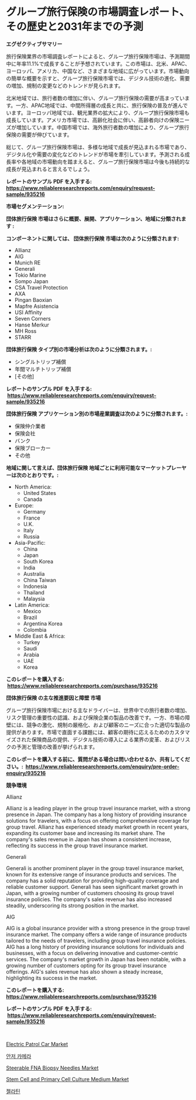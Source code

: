 <p><h1>グループ旅行保険の市場調査レポート、その歴史と2031年までの予測</h1></p><p><strong>エグゼクティブサマリー</strong></p>
<p><p>旅行保険業界の市場調査レポートによると、グループ旅行保険市場は、予測期間中に年率11.1%で成長することが予想されています。この市場は、北米、APAC、ヨーロッパ、アメリカ、中国など、さまざまな地域に広がっています。市場動向の簡単な概要を示すと、グループ旅行保険市場では、デジタル技術の進化、需要の増加、規制の変更などのトレンドが見られます。</p><p>北米地域では、旅行者数の増加に伴い、グループ旅行保険の需要が高まっています。一方、APAC地域では、中間所得層の成長と共に、旅行保険の普及が進んでいます。ヨーロッパ地域では、観光業界の拡大により、グループ旅行保険市場も成長しています。アメリカ市場では、高齢化社会に伴い、高齢者向けの保険ニーズが増加しています。中国市場では、海外旅行者数の増加により、グループ旅行保険の需要が伸びています。</p><p>総じて、グループ旅行保険市場は、多様な地域で成長が見込まれる市場であり、デジタル化や需要の変化などのトレンドが市場を牽引しています。予測される成長率や各地域の市場動向を踏まえると、グループ旅行保険市場は今後も持続的な成長が見込まれると言えるでしょう。</p></p>
<p><strong>レポートのサンプル PDF を入手する: <a href="https://www.reliableresearchreports.com/enquiry/request-sample/935216">https://www.reliableresearchreports.com/enquiry/request-sample/935216</a></strong></p>
<p><strong>市場セグメンテーション:</strong></p>
<p><strong> 団体旅行保険 市場はさらに概要、展開、アプリケーション、地域に分類されます :</strong></p>
<p><strong>コンポーネントに関しては、 団体旅行保険 市場は次のように分類されます: &nbsp;</strong></p>
<p><ul><li>Allianz</li><li>AIG</li><li>Munich RE</li><li>Generali</li><li>Tokio Marine</li><li>Sompo Japan</li><li>CSA Travel Protection</li><li>AXA</li><li>Pingan Baoxian</li><li>Mapfre Asistencia</li><li>USI Affinity</li><li>Seven Corners</li><li>Hanse Merkur</li><li>MH Ross</li><li>STARR</li></ul></p>
<p><strong> 団体旅行保険 タイプ別の市場分析は次のように分類されます。:</strong></p>
<p><ul><li>シングルトリップ補償</li><li>年間マルチトリップ補償</li><li>[その他]</li></ul></p>
<p><strong>レポートのサンプル PDF を入手する: &nbsp;<a href="https://www.reliableresearchreports.com/enquiry/request-sample/935216">https://www.reliableresearchreports.com/enquiry/request-sample/935216</a></strong></p>
<p><strong> 団体旅行保険 アプリケーション別の市場産業調査は次のように分類されます。:</strong></p>
<p><ul><li>保険仲介業者</li><li>保険会社</li><li>バンク</li><li>保険ブローカー</li><li>その他</li></ul></p>
<p><strong>地域に関して言えば、団体旅行保険 地域ごとに利用可能なマーケットプレーヤーは次のとおりです。:</strong></p>
<p><ul>
    <li>
        North America:
        <ul>
            <li>United States</li>
            <li>Canada</li>
        </ul>
    </li>
    <li>
        Europe:
        <ul>
            <li>Germany</li>
            <li>France</li>
            <li>U.K.</li>
            <li>Italy</li>
            <li>Russia</li>
        </ul>
    </li>
    <li>
        Asia-Pacific:
        <ul>
            <li>China</li>
            <li>Japan</li>
            <li>South Korea</li>
            <li>India</li>
            <li>Australia</li>
            <li>China Taiwan</li>
            <li>Indonesia</li>
            <li>Thailand</li>
            <li>Malaysia</li>
        </ul>
    </li>
    <li>
        Latin America:
        <ul>
            <li>Mexico</li>
            <li>Brazil</li>
            <li>Argentina Korea</li>
            <li>Colombia</li>
        </ul>
    </li>
    <li>
        Middle East & Africa:
        <ul>
            <li>Turkey</li>
            <li>Saudi</li>
            <li>Arabia</li>
            <li>UAE</li>
            <li>Korea</li>
        </ul>
    </li>
    </ul></p>
<p><strong>このレポートを購入する: &nbsp;<a href="https://www.reliableresearchreports.com/purchase/935216">https://www.reliableresearchreports.com/purchase/935216</a></strong></p>
<p><strong>団体旅行保険 の主な推進要因と障壁 市場</strong></p>
<p><p>グループ旅行保険市場における主なドライバーは、世界中での旅行者数の増加、リスク管理の重要性の認識、および保険企業の製品の改善です。一方、市場の障壁には、競争の激化、規制の厳格化、および顧客のニーズに合った適切な製品の提供があります。市場で直面する課題には、顧客の期待に応えるためのカスタマイズされた保険商品の提供、デジタル技術の導入による業界の変革、およびリスクの予測と管理の改善が挙げられます。</p></p>
<p><strong>このレポートを購入する前に、質問がある場合は問い合わせるか、共有してください。:&nbsp; <a href="https://www.reliableresearchreports.com/enquiry/pre-order-enquiry/935216">https://www.reliableresearchreports.com/enquiry/pre-order-enquiry/935216</a></strong></p>
<p><strong>競争環境</strong></p>
<p><p>Allianz</p><p>Allianz is a leading player in the group travel insurance market, with a strong presence in Japan. The company has a long history of providing insurance solutions for travelers, with a focus on offering comprehensive coverage for group travel. Allianz has experienced steady market growth in recent years, expanding its customer base and increasing its market share. The company's sales revenue in Japan has shown a consistent increase, reflecting its success in the group travel insurance market.</p><p>Generali</p><p>Generali is another prominent player in the group travel insurance market, known for its extensive range of insurance products and services. The company has a solid reputation for providing high-quality coverage and reliable customer support. Generali has seen significant market growth in Japan, with a growing number of customers choosing its group travel insurance policies. The company's sales revenue has also increased steadily, underscoring its strong position in the market.</p><p>AIG</p><p>AIG is a global insurance provider with a strong presence in the group travel insurance market. The company offers a wide range of insurance products tailored to the needs of travelers, including group travel insurance policies. AIG has a long history of providing insurance solutions for individuals and businesses, with a focus on delivering innovative and customer-centric services. The company's market growth in Japan has been notable, with a growing number of customers opting for its group travel insurance offerings. AIG's sales revenue has also shown a steady increase, highlighting its success in the market.</p></p>
<p><strong>このレポートを購入する: &nbsp; <a href="https://www.reliableresearchreports.com/purchase/935216">https://www.reliableresearchreports.com/purchase/935216</a></strong></p>
<p><strong>レポートのサンプル PDF を入手する: &nbsp;<a href="https://www.reliableresearchreports.com/enquiry/request-sample/935216">https://www.reliableresearchreports.com/enquiry/request-sample/935216</a></strong><strong></strong></p>
<p>&nbsp;</p>
<p><p><a href="https://view.publitas.com/reportprime-1/electric-patrol-car-market-analysis-examines-its-scope-on-growth-opportunities-and-forecasted-trends-spanning-from-2024-to-2031/">Electric Patrol Car Market</a></p><p><a href="https://medium.com/@lucilehilll2023/%ED%8E%80%EB%8D%94%EC%8A%A4-%EC%B9%B4%EB%A9%94%EB%9D%BC-%EC%8B%9C%EC%9E%A5%EC%9D%80-%EC%8B%9C%EC%9E%A5-%EC%A0%90%EC%9C%A0%EC%9C%A8-%ED%81%AC%EA%B8%B0-%EB%B0%8F-2031%EB%85%84%EA%B9%8C%EC%A7%80-%EC%98%88%EC%83%81%EB%90%9C-%EC%98%88%EC%B8%A1%EC%97%90-%EC%B4%88%EC%A0%90%EC%9D%84-%EB%A7%9E%EC%B6%A5%EB%8B%88%EB%8B%A4-a991b7417862">안저 카메라</a></p><p><a href="https://cedar-agate-3da.notion.site/Steerable-FNA-Biopsy-Needles-Market-Dynamics-2024-2031-Also-about-Its-Market-Trends-Projections-a-e8e25ab719664ad4b2eb75e16bda3639">Steerable FNA Biopsy Needles Market</a></p><p><a href="https://copper-carbon-84f.notion.site/Stem-Cell-and-Primary-Cell-Culture-Medium-Market-Analysis-Examines-its-Scope-on-Growth-Opportunities-907804d88f2545bbb60c3509eefc413b">Stem Cell and Primary Cell Culture Medium Market</a></p><p><a href="https://medium.com/@lucilehilll2023/%EC%A0%A4%EB%9D%BC%ED%8B%B4-%EC%8B%9C%EC%9E%A5-%EB%B3%B4%EA%B3%A0%EC%84%9C%EB%8A%94-%EC%9D%B4-%EC%8B%9C%EC%9E%A5%EC%9D%98-%EC%B5%9C%EC%8B%A0-%ED%8A%B8%EB%A0%8C%EB%93%9C%EC%99%80-%EC%84%B1%EC%9E%A5-%EA%B8%B0%ED%9A%8C%EB%A5%BC-%EB%B3%B4%EC%97%AC%EC%A4%8D%EB%8B%88%EB%8B%A4-67849906656a">젤라틴</a></p></p>
